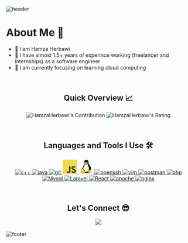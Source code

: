 ![header](https://capsule-render.vercel.app/api?type=transparent&animation=twinkling&fontColor=006aff&height=280&section=header&text=Hi%20there%20%F0%9F%A4%B8%E2%80%8D%E2%99%82%EF%B8%8F&fontSize=70)
<h1>About Me 📌</h1>

- 👋 I am Hamza Herbawi
- 🔭 I have almost 1.5+ years of experince working (freelancer and internships) as a software engineer
- 🌱 I am currently focusing on learning cloud computing
  
<br />

<h2 align="center">Quick Overview 📈</h2>
  
  <p align = "center">
 
</p>

<p align = "center">
  <img src = "https://github-readme-stats.vercel.app/api?username=HamzaHerbawi&count_private=true&theme=transparent&hide_border=true" alt = "HamzaHerbawi's Contribution" width = 400 >
  <img src = "https://github-readme-streak-stats.herokuapp.com?user=HamzaHerbawi&count_private=true&theme=transparent&hide_border=true" alt = "HamzaHerbawi's Rating" width = 400 >

</p>

<br />

<h2 align="center">Languages and Tools I Use 🛠️</h2>
  
<p align="center"> <a href="https://isocpp.org/" target="_blank"> <img src="https://upload.wikimedia.org/wikipedia/commons/1/18/ISO_C%2B%2B_Logo.svg" alt="c++" width="40" height="40"/> </a> <a href="https://www.java.com" target="_blank"> <img src="https://cdn.worldvectorlogo.com/logos/java.svg" alt="java" width="40" height="40"/> </a> <a href="https://git-scm.com/" target="_blank"> <img src="https://www.vectorlogo.zone/logos/git-scm/git-scm-icon.svg" alt="git" width="40" height="40"/> </a> <a href="https://developer.mozilla.org/en-US/docs/Web/JavaScript" target="_blank"> <img src="https://raw.githubusercontent.com/devicons/devicon/master/icons/javascript/javascript-original.svg" alt="javascript" width="40" height="40"/> </a> <a href="https://www.linux.org/" target="_blank"> <img src="https://raw.githubusercontent.com/devicons/devicon/master/icons/linux/linux-original.svg" alt="linux" width="40" height="40"/> </a> <a href="https://www.openssh.com/" target="_blank"> <img src="https://cdn-icons-png.flaticon.com/512/5225/5225347.png" alt="openssh" width="40" height="40"/> </a> <a href="https://www.vim.org/" target="_blank"> <img src="https://uxwing.com/wp-content/themes/uxwing/download/brands-and-social-media/vim-icon.png" alt="vim" width="40" height="40"/> </a> <a href="https://www.postman.com/" target="_blank"> <img src="https://www.vectorlogo.zone/logos/getpostman/getpostman-icon.svg" alt="postman" width="40" height="40"/> </a>  <a href="https://www.php.net/" target="_blank"> <img src="https://www.php.net/images/logos/new-php-logo.svg" alt="php" width="40" height="40"/> </a> <a href="https://www.mysql.com/" target="_blank"> <img src="https://www.vectorlogo.zone/logos/mysql/mysql-ar21.svg" alt="Mysql" width="40" height="40"/> </a> <a href="https://laravel.com/" target="_blank"> <img src="https://cdn.worldvectorlogo.com/logos/laravel-2.svg" alt="Laravel" width="40" height="40"/> </a> <a href="https://react.dev/" target="_blank"> <img src="https://upload.wikimedia.org/wikipedia/commons/a/a7/React-icon.svg" alt="React" width="40" height="40"/> </a> <a href="https://httpd.apache.org/" target="_blank"> <img src="https://upload.wikimedia.org/wikipedia/commons/1/10/Apache_HTTP_server_logo_%282019-present%29.svg" alt="apache" width="40" height="40"/> </a> <a href="https://www.nginx.com/" target="_blank"> <img src="https://www.svgrepo.com/show/354115/nginx.svg" alt="nginx" width="40" height="40"/> </a>
</p>

<br />

<h2 align="center">Let's Connect 😎</h2>

<p align="center">
  <a  href = "https://www.linkedin.com/in/hamza-herbawi-nz/"><img src = "https://img.shields.io/badge/LinkedIn-0077B5?style=for-the-badge&logo=linkedin&logoColor=white"     height = 30></a>
 
</p>


![footer](https://capsule-render.vercel.app/api?type=waving&color=gradient&height=150&section=footer)
